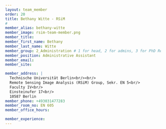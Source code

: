 ```yaml
---
layout: team_member
order: 20
title: Bethany Witte - RSiM
#
member_alias: bethany-witte
member_image: rsim-team-member.png
member_title:
member_first_name: Bethany
member_last_name: Witte
member_group: 2_Administration # 1 for head, 2 for admins, 3 for PhD Research Associates , 4 for student assistants
member_position: Administrative Assistant
member_email:
member_site:

member_address: |
  Technische Universität Berlin<br/><br/>
  Remote Sensing Image Analysis (RSiM) Group, Sekr. EN 5<br/>
  Faculty IV<br/>
  Einsteinufer 17<br/>
  10587 Berlin
member_phone: +493031477283
member_room_no: EN 605
member_office_hours:

member_experience:
---
```

